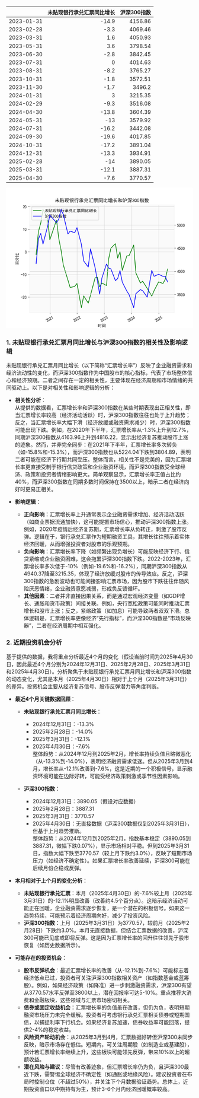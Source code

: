 |            |   未贴现银行承兑汇票同比增长 |   沪深300指数 |
|:-----------|-----------------------------:|--------------:|
| 2023-01-31 |                        -14.9 |       4156.86 |
| 2023-02-28 |                         -3.3 |       4069.46 |
| 2023-03-31 |                          1.6 |       4050.93 |
| 2023-05-31 |                          3.6 |       3798.54 |
| 2023-06-30 |                         -2.8 |       3842.45 |
| 2023-07-31 |                          0   |       4014.63 |
| 2023-08-31 |                         -8.2 |       3765.27 |
| 2023-10-31 |                         -1.8 |       3572.51 |
| 2023-11-30 |                         -1.7 |       3496.2  |
| 2024-01-31 |                          3   |       3215.35 |
| 2024-02-29 |                         -9.3 |       3516.08 |
| 2024-04-30 |                        -13.8 |       3604.39 |
| 2024-05-31 |                        -13   |       3579.92 |
| 2024-07-31 |                        -16.2 |       3442.08 |
| 2024-09-30 |                        -19.6 |       4017.85 |
| 2024-10-31 |                        -17.2 |       3891.04 |
| 2024-12-31 |                        -13.3 |       3934.91 |
| 2025-02-28 |                        -14   |       3890.05 |
| 2025-03-31 |                        -12.1 |       3887.31 |
| 2025-04-30 |                         -7.6 |       3770.57 |

![图](bank_hs300.png)

### 1. 未贴现银行承兑汇票月同比增长与沪深300指数的相关性及影响逻辑

未贴现银行承兑汇票月同比增长（以下简称“汇票增长率”）反映了企业融资需求和经济流动性的变化，而沪深300指数作为中国股市的核心指标，代表了市场整体信心和经济预期。二者之间存在一定的相关性，主要体现在经济周期和市场情绪的共同驱动上。以下是对相关性和影响逻辑的分析：

- **相关性分析**：  
  从提供的数据看，汇票增长率和沪深300指数在某些时期表现出正相关性，即当汇票增长率较高（经济活动活跃）时，沪深300指数往往也处于上升趋势；反之，当汇票增长率大幅下滑（经济放缓或融资需求减少）时，沪深300指数可能出现下跌。例如，在2020年下半年，汇票增长率从-1.3%上升到12.7%，同期沪深300指数从4163.96上升到4816.22，显示出经济复苏推动股市上涨的迹象。然而，并非完全同步：在2021年下半年，汇票增长率多次转负（如-15.8%和-15.3%），而沪深300指数也从5224.04下跌到3804.89，表明二者可能在经济下行期共同受压。整体而言，相关性不是完美的，因为汇票增长率更直接受制于银行信贷政策和企业融资环境，而沪深300指数受全球经济、政策和投资者情绪影响更大。简单观察显示，汇票增长率正值占比约40%，而沪深300指数在同期多数时间保持在3500以上，暗示二者在经济向好时更易正相关。

- **影响逻辑**：  
  - **正向影响**：汇票增长率上升通常表示企业融资需求增加、经济活动活跃（如商业票据流通加快），这可能提振市场信心，推动沪深300指数上涨。例如，2020年疫情后经济复苏期，汇票增长率从负转正，刺激了股市反弹。逻辑在于，银行承兑汇票作为短期融资工具，其增长往往预示着实体经济回暖，从而增强投资者对股市的乐观预期。
  - **负向影响**：汇票增长率下降（如频繁出现负增长）可能反映经济下行、信贷紧缩或企业融资困难，这会拖累沪深300指数下跌。2022-2023年，汇票增长率多次低于-10%（例如-19.6%和-16.2%），同期沪深300指数从4940.37降至3215.35，体现了经济放缓对股市的传导效应。反之，沪深300指数的急剧波动也可能间接影响汇票市场，因为股市下跌往往伴随风险厌恶情绪，企业融资意愿减弱，形成负反馈循环。
  - **其他因素**：二者并非直接因果关系，而是通过宏观经济变量（如GDP增长、通胀和货币政策）间接关联。例如，央行宽松政策可能同时推动汇票增长和股市上涨；反之，紧缩政策（如加息）可能导致两者双双下滑。总体逻辑是，汇票增长率更像经济“先行指标”，而沪深300指数是“市场反映器”，二者在经济周期中相互强化。

### 2. 近期投资机会分析

基于提供的数据，我将重点分析最近4个月的变化（假设当前时间为2025年4月30日，因此最近4个月分别为2024年12月31日、2025年2月28日、2025年3月31日和2025年4月30日）。分析聚焦于未贴现银行承兑汇票月同比增长和沪深300指数的动态变化，尤其是本月（2025年4月30日）相对于上个月（2025年3月31日）的差异。投资机会主要从经济复苏信号、股市反弹潜力等角度判断。

- **最近4个月关键数据回顾**：  
  - **未贴现银行承兑汇票月同比增长**：  
    - 2024年12月31日：-13.3%  
    - 2025年2月28日：-14.0%  
    - 2025年3月31日：-12.1%  
    - 2025年4月30日：-7.6%  
    整体趋势：从2024年12月到2025年2月，增长率持续负值且略微恶化（从-13.3%到-14.0%），表明经济融资需求低迷。但从2025年3月到4月，增长率从-12.1%改善到-7.6%，这是近期的一个积极信号，显示融资环境可能在边际好转，可能受经济政策刺激或季节性因素影响。

  - **沪深300指数**：  
    - 2024年12月31日：3890.05（假设对应数据）  
    - 2025年2月28日：3887.31  
    - 2025年3月31日：3770.57  
    - 2025年4月30日：无直接数据（沪深300数据仅到2025年3月31日），但基于上月趋势推断。  
    整体趋势：从2024年12月到2025年2月，指数基本稳定（3890.05到3887.31，微幅下跌0.07%），显示市场相对平稳。但到2025年3月31日，指数大幅下跌至3770.57（较上月下跌约3.0%），反映了短期市场压力（如经济不确定性）。如果汇票增长率改善延续，沪深300可能在后续月份企稳或反弹。

- **本月相对于上个月的变化分析**：  
  - **未贴现银行承兑汇票**：本月（2025年4月30日）的-7.6%较上月（2025年3月31日）的-12.1%明显改善（改善约4.5个百分点）。这暗示经济活动可能正在回暖，企业融资需求逐步恢复，是一个潜在的积极信号。如果这一趋势持续，可能预示着经济周期向好，减少了投资风险。
  - **沪深300指数**：上月（2025年3月31日）为3770.57，较前月（2025年2月28日）下跌约3.0%。本月无直接数据，但结合汇票数据的改善，沪深300可能已见底或即将反弹。这是因为汇票增长率的回升往往领先于股市恢复（如历史数据所示）。

- **可能存在的投资机会**：  
  - **股市反弹机会**：最近汇票增长率的改善（从-12.1%到-7.6%）可能标志着经济低点已过，投资者可关注沪深300指数相关资产（如指数基金或蓝筹股）。例如，如果经济政策（如降准）进一步刺激融资需求，沪深300有望从3770.57水平反弹至3800以上，潜在回报率可达5-10%。重点推荐大消费和金融板块，这些领域与汇票市场密切相关。
  - **债券或固定收益机会**：汇票增长率的负值虽在改善，但仍为负，表明短期融资市场压力未完全缓解。投资者可考虑银行承兑汇票相关债券或短期国债，以捕捉利率下行机会。如果经济复苏加速，债券收益率可能回落，提供2-4%的稳定收益。
  - **风险资产轮动机会**：从2025年3月到4月，汇票数据好转但沪深300未同步反映，暗示市场存在低估。短期内，可关注周期股（如制造业或基建股），预计若汇票增长率继续上升，这些板块可能领先反弹，带来10%以上的超额收益。
  - **潜在风险与建议**：尽管有改善迹象，但汇票增长率仍为负，且沪深300最近下跌，需警惕全球经济不确定性（如通胀或地缘风险）。建议投资者在布局时控制仓位（不超过50%），并关注下个月数据验证趋势。总体上，近期投资窗口以中期持有为主，预计3-6个月内经济回暖概率较高。
